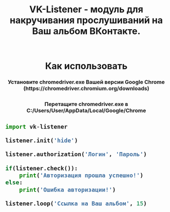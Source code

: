 <h1 align="center">VK-Listener - модуль для накручивания прослушиваний на Ваш альбом ВКонтакте.</h1>

<br>

<h1 align="center"> Как использовать </h1>

<h3 align="center"> Установите chromedriver.exe Вашей версии Google Chrome (https://chromedriver.chromium.org/downloads)<h2>
<h3 align="center"> Перетащите chromedriver.exe в C:/Users/User/AppData/Local/Google/Chrome<h2>


```python
import vk-listener

listener.init('hide')

listener.authorization('Логин', 'Пароль')

if(listener.check()):
	print('Авторизация прошла успешно!')
else:
	print('Ошибка авторизации!')

listener.loop('Ссылка на Ваш альбом', 15)
```
